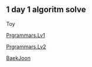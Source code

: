 ## 1 day 1 algoritm solve


Toy

[Prgrammars.Lv1][lv1link]

[lv1link]: https://github.com/EAJA/1d1algorithm/tree/master/Progrmmars/Lv1

[Prgrammars.Lv2][lv2link]

[lv2link]: https://github.com/EAJA/1d1algorithm/tree/master/Progrmmars/Lv2

[BaekJoon][blink]

[blink]: https://github.com/EAJA/1d1algorithm
